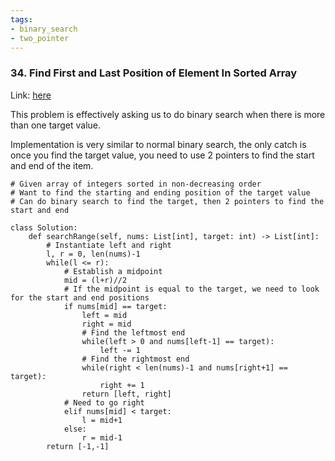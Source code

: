 ```yaml
---
tags:
- binary_search
- two_pointer
---
```


### 34. Find First and Last Position of Element In Sorted Array
Link: [here](https://leetcode.com/problems/find-first-and-last-position-of-element-in-sorted-array/)

This problem is effectively asking us to do binary search when there is more than one target value.

Implementation is very similar to normal binary search, the only catch is once you find the target value, you need to use 2 pointers to find the start and end of the item.

```
# Given array of integers sorted in non-decreasing order
# Want to find the starting and ending position of the target value
# Can do binary search to find the target, then 2 pointers to find the start and end

class Solution:
    def searchRange(self, nums: List[int], target: int) -> List[int]:
        # Instantiate left and right
        l, r = 0, len(nums)-1
        while(l <= r):
            # Establish a midpoint
            mid = (l+r)//2
            # If the midpoint is equal to the target, we need to look for the start and end positions
            if nums[mid] == target:
                left = mid
                right = mid
                # Find the leftmost end
                while(left > 0 and nums[left-1] == target):
                    left -= 1
                # Find the rightmost end
                while(right < len(nums)-1 and nums[right+1] == target):
                    right += 1
                return [left, right]
            # Need to go right
            elif nums[mid] < target:
                l = mid+1
            else:
                r = mid-1
        return [-1,-1]
```